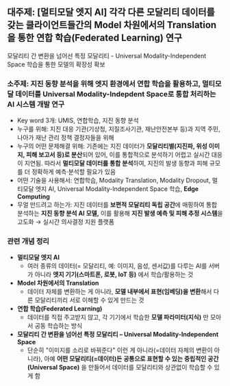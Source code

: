## 대주제: [멀티모달 엣지 AI] 각각 다른 모달리티 데이터를 갖는 클라이언트들간의 Model 차원에서의 Translation을 통한 연합 학습(Federated Learning) 연구

모달리티 간 변환을 넘어선 특정 모달리티 - Universal Modality-Independent Space 학습을 통한 모델의 확장성 확보

### 소주제: 지진 동향 분석을 위해 엣지 환경에서 연합 학습을 활용하고, 멀티모달 데이터를 Universal Modality-Indepdent Space로 통합 처리하는 AI 시스템 개발 연구

- Key word 3개: UMIS, 연합학습, 지진 동향 분석
- 누구를 위해: 지진 대응 기관(기상청, 지질조사기관, 재난안전본부 등)과 지역 주민, 나아가 재난 관리 정책 결정자들을 위해
- 누구의 어떤 문제해결 위해: 기존에는 지진 데이터가 **모달리티별(지진파, 위성 이미지, 피해 보고서 등)로 분산**되어 있어, 이를 통합적으로 분석하기 어렵고 실시간 대응이 지연됨. 따라서 **멀티모달 데이터를 통합 분석**하여, 지진의 발생 동향과 피해 규모를 더 정확하게 예측·분석할 필요가 있음
- 어떤 기술을 사용해서: 연합학습, Modality Translation, Modality Dropout, 멀티모달 엣지 AI, Universal Modality-Independent Space 학습, **Edge Computing**
- 무얼 만드려고 하는가: 지진 데이터를 **보편적 모달리티 독립 공간**에 매핑하여 통합 분석하는 **지진 동향 분석 AI 모델,** 이를 활용해 **지진 발생 예측 및 피해 추정 시스템**을 고도화 → 실시간 의사결정 지원 플랫폼

### 관련 개념 정리

- **멀티모달 엣지 AI**
    - 여러 종류의 데이터(= 모달리티, 예: 이미지, 음성, 센서값)를 다루는 AI를 서버가 아니라 **엣지 기기(스마트폰, 로봇, IoT 등)** 에서 학습/활용하는 것
- **Model 차원에서의 Translation**
    - 데이터 자체를 변환하는 게 아니라, **모델 내부에서 표현(임베딩)을 변환**해서 다른 모달리티끼리 서로 이해할 수 있게 만드는 것
- **연합 학습(Federated Learning)**
    - 데이터를 직접 주고받지 않고, 각 기기에서 학습한 **모델 파라미터(지식)** 만 모아서 공동 학습하는 방식
- **모달리티 간 변환을 넘어선 특정 모달리티 – Universal Modality-Independent Space**
    - 단순히 "이미지를 소리로 바꿔준다" 이런 게 아니라(=데이터 자체의 변환이 아니라), 아예 **어떤 모달리티(=데이터)든 공통으로 표현할 수 있는 중립적인 공간(Universal Space)** 을 만들어서 데이터를 모달리티와 상관없이 학습할 수 있게 함
